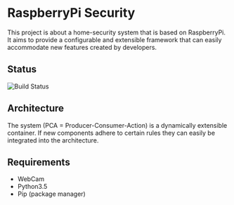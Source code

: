 # RaspberryPi Security
This project is about a home-security system that is based on RaspberryPi.
It aims to provide a configurable and extensible framework that can easily accommodate new features created by developers.

## Status
![Build Status](https://travis-ci.org/MTTRK/RaspberryPi_Security.svg?branch=master)

## Architecture
The system (PCA = Producer-Consumer-Action) is a dynamically extensible container. 
If new components adhere to certain rules they can easily be integrated into the architecture.

## Requirements
* WebCam
* Python3.5
* Pip (package manager)